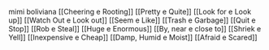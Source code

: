 mimi boliviana
[[Cheering e Rooting]]
[[Pretty e Quite]]
[[Look for e Look up]]
[[Watch Out e Look out]]
[[Seem e Like]]
[[Trash e Garbage]]
[[Quit e Stop]]
[[Rob e Steal]]
[[Huge e Enormous]]
[[By, near e close to]]
[[Shriek e Yell]]
[[Inexpensive e Cheap]]
[[Damp, Humid e Moist]]
[[Afraid e Scared]]